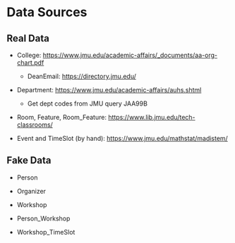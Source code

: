 # Data Sources

## Real Data

* College: https://www.jmu.edu/academic-affairs/_documents/aa-org-chart.pdf
    * DeanEmail: https://directory.jmu.edu/

* Department: https://www.jmu.edu/academic-affairs/auhs.shtml
    * Get dept codes from JMU query JAA99B

* Room, Feature, Room_Feature: https://www.lib.jmu.edu/tech-classrooms/

* Event and TimeSlot (by hand): https://www.jmu.edu/mathstat/madistem/

## Fake Data

* Person
* Organizer

* Workshop
* Person_Workshop
* Workshop_TimeSlot
